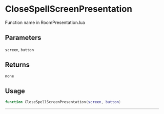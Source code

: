 # CloseSpellScreenPresentation
Function name in RoomPresentation.lua
## Parameters
`screen`, `button`
## Returns
`none`
## Usage
```lua
function CloseSpellScreenPresentation(screen, button)
```
---

